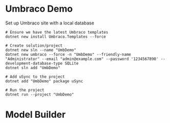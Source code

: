 # Umbraco Demo

Set up Umbraco site with a local database


    # Ensure we have the latest Umbraco templates
    dotnet new install Umbraco.Templates --force

    # Create solution/project
    dotnet new sln --name "UmbDemo"
    dotnet new umbraco --force -n "UmbDemo" --friendly-name "Administrator" --email "admin@example.com" --password '1234567890' --development-database-type SQLite
    dotnet sln add "UmbDemo"

    # Add uSync to the project
    dotnet add "UmbDemo" package uSync 

    # Run the project
    dotnet run --project "UmbDemo"

# Model Builder


